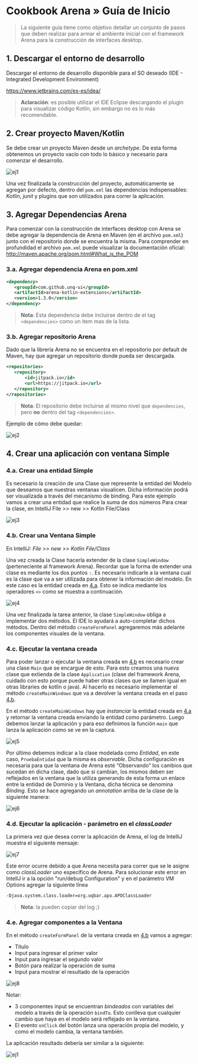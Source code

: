 # Cookbook Arena » Guía de Inicio

> La siguiente guía tiene como objetivo detallar un conjunto de pasos
> que deben realizar para armar el ambiente inicial con el framework Arena
> para la construcción de interfaces desktop.

## 1. Descargar el entorno de desarrollo

Descargar el entorno de desarrollo disponible para el SO deseado (IDE - Integrated Development Environment)

<https://www.jetbrains.com/es-es/idea/>

> **Aclaración**: es posible utilizar el IDE Eclipse descargando el plugin para
> visualizar código Kotlin, sin embargo no es lo más recomendable.

## 2. Crear proyecto Maven/Kotlin

Se debe crear un proyecto Maven desde un _archetype_.
De esta forma obtenemos un proyecto vacío con todo lo básico y necesario para comenzar el desarrollo.

![ej1](_img/cookbook-Arena-1.png)

Una vez finalizada la construcción del proyecto, automáticamente se agregan
por defecto, dentro del `pom.xml` las dependencias indispensables:
_Kotlin_, _junit_ y plugins que son utilizados para correr la aplicación.

## 3. Agregar Dependencias Arena

Para comenzar con la construcción de interfaces desktop con Arena se debe agregar
la dependencia de Arena en Maven (en el archivo `pom.xml`) junto con el repositorio
donde se encuentra la misma.
Para comprender en profundidad el archivo `pom.xml` puede visualizar la documentación
oficial: <http://maven.apache.org/pom.html#What_is_the_POM>

### 3.a. Agregar dependencia Arena en pom.xml

```xml
<dependency>
   <groupId>com.github.unq-ui</groupId>
   <artifactId>arena-kotlin-extensions</artifactId>
   <version>1.3.0</version>
</dependency>
```

> **Nota**: Esta dependencia debe incluirse dentro de el tag `<dependencies>` como un item mas de la lista.

### 3.b. Agregar repositorio Arena

Dado que la librería Arena no se encuentra en el repositorio por default de Maven,
hay que agregar un repositorio donde pueda ser descargada.

```xml
<repositories>
   <repository>
       <id>jitpack.io</id>
       <url>https://jitpack.io</url>
   </repository>
</repositories>
```

> **Nota**: El repositorio debe incluirse al mismo nivel que `dependencies`,
> pero **no** dentro del tag `<dependencies>`.

Ejemplo de cómo debe quedar:

![ej2](_img/cookbook-Arena-2.png)

## 4. Crear una aplicación con ventana Simple

### 4.a. Crear una entidad Simple

Es necesario la creación de una Clase que represente la entidad del Modelo que deseamos que nuestras ventanas visualicen. Dicha información podrá ser visualizada a través del mecanismo de binding.
Para este ejemplo vamos a crear una entidad que realice la suma de dos números
Para crear la clase, en IntelliJ File >> new >> Kotlin File/Class

![ej3](_img/cookbook-Arena-3.png)

### 4.b. Crear una Ventana Simple

En IntelliJ: _File >> new >> Kotlin File/Class_

Una vez creada la Clase hacerla extender de la clase `SimpleWindow`
(perteneciente al framework Arena).
Recordar que la forma de extender una clase es mediante los dos puntos `:`.
Es necesario indicarle a la ventana cual es la clase que va a ser utilizada
para obtener la información del modelo. En este caso es la entidad creada en [4.a](#4.a.-crear-una-entidad-simple).
Esto se indica mediante los operadores `<>` como se muestra a continuación.

![ej4](_img/cookbook-Arena-4.png)

Una vez finalizada la tarea anterior, la clase `SimpleWindow` obliga a implementar dos métodos.
El IDE lo ayudará a auto-completar dichos métodos.
Dentro del método `createFormPanel` agregaremos más adelante los componentes visuales de la ventana.

### 4.c. Ejecutar la ventana creada

Para poder lanzar o ejecutar la ventana creada en [4.b](#4.b.-crear-una-ventana-simple)
es necesario crear una clase `Main` que se encargue de esto.
Para esto creamos una nueva clase que extienda de la clase `Application`
(clase del framework Arena, cuidado con esto porque puede haber otras clases que se llamen
igual en otras libraries de kotlin o java).
Al hacerlo es necesario implementar el método `createMainWindows` que va a devolver
la ventana creada en el paso [4.b](#4.b.-crear-una-ventana-simple).

En el método `createMainWindows` hay que _instanciar_ la entidad creada en
[4.a](#4.a.-crear-una-entidad-simple) y retornar la ventana creada enviando la entidad como parámetro.
Luego debemos lanzar la aplicación y para eso definimos la función `main` que lanza la aplicación como se ve en la captura.

![ej5](_img/cookbook-Arena-5.png)

Por último debemos indicar a la clase modelada como _Entidad_, en este caso, `PruebaEntidad`
que la misma es _observable_. Dicha configuración es necesaria para que la ventana de
Arena esté “Observando” los cambios que sucedan en dicha clase, dado que si cambian,
los mismos deben ser reflejados en la ventana que la utiliza generando de esta forma
un enlace entre la entidad de Dominio y la Ventana, dicha técnica se denomina _Binding_.
Esto se hace agregando un _annotation_ arriba de la clase de la siguiente manera:

![ej6](_img/cookbook-Arena-6.png)

### 4.d. Ejecutar la aplicación - parámetro en el _classLoader_

La primera vez que desea correr la aplicación de Arena, el log de IntelliJ muestra el siguiente mensaje:

![ej7](_img/cookbook-Arena-7.png)

Este error ocurre debido a que Arena necesita para correr que se le asigne como _classLoader_
uno específico de Arena.
Para solucionar este error en IntellJ ir a la opción "run/debug Configuration"
y en el parámetro VM Options agregar la siguiente línea

```txt
-Djava.system.class.loader=org.uqbar.apo.APOClassLoader
```

> **Nota**: la pueden copiar del log ;)

### 4.e. Agregar componentes a la Ventana

En el método `createFormPanel` de la ventana creada en [4.b](#4.b.-crear-una-ventana-simple)
vamos a agregar:

* Título
* Input para ingresar el primer valor
* Input para ingresar el segundo valor
* Botón para realizar la operación de suma
* Input para mostrar el resultado de la operación

![ej8](_img/cookbook-Arena-8.png)

Notar:

* 3 componentes input se encuentran _bindeados_ con variables del modelo a través
  de la operación `bindTo`.
  Esto conlleva que cualquier cambio que haya en el modelo será reflejado en la ventana.
* El evento `onClick` del botón lanza una operación propia del modelo, y como el modelo cambia,
  la ventana también.

La aplicación resultado debería ser similar a la siguiente:

![ej1](_img/cookbook-Arena-9.png)
